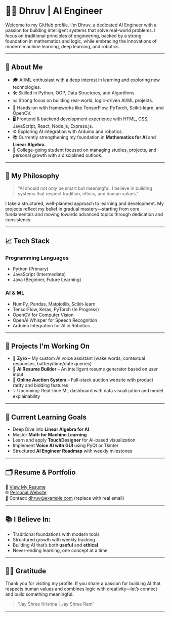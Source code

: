 # 👨‍💻 Dhruv | AI Engineer

Welcome to my GitHub profile. I'm Dhruv, a dedicated AI Engineer with a passion for building intelligent systems that solve real-world problems. I focus on traditional principles of engineering, backed by a strong foundation in mathematics and logic, while embracing the innovations of modern machine learning, deep learning, and robotics.

---

## 📌 About Me

- 🎓 AI/ML enthusiast with a deep interest in learning and exploring new technologies.
- 🛠️ Skilled in Python, OOP, Data Structures, and Algorithms.
- 📊 Strong focus on building real-world, logic-driven AI/ML projects.
- 🔧 Hands-on with frameworks like TensorFlow, PyTorch, Scikit-learn, and OpenCV.
- 🖥️ Frontend & backend development experience with HTML, CSS, JavaScript, React, Node.js, Express.js.
- ⚙️ Exploring AI integration with Arduino and robotics.
- 📚 Currently strengthening my foundation in **Mathematics for AI** and **Linear Algebra**.
- 📅 College-going student focused on managing studies, projects, and personal growth with a disciplined outlook.

---

## 🧠 My Philosophy

> "AI should not only be smart but meaningful. I believe in building systems that respect tradition, ethics, and human values."

I take a structured, well-planned approach to learning and development. My projects reflect my belief in gradual mastery—starting from core fundamentals and moving towards advanced topics through dedication and consistency.

---

## 📈 Tech Stack

### Programming Languages
- Python (Primary)
- JavaScript (Intermediate)
- Java (Beginner, Future Learning)

### AI & ML
- NumPy, Pandas, Matplotlib, Scikit-learn
- TensorFlow, Keras, PyTorch (In Progress)
- OpenCV for Computer Vision
- OpenAI Whisper for Speech Recognition
- Arduino Integration for AI in Robotics

---

## 🔭 Projects I'm Working On

- 🤖 **Zyro** – My custom AI voice assistant (wake words, contextual responses, battery/time/date queries)
- 🧠 **AI Resume Builder** – An intelligent resume generator based on user input
- 🛒 **Online Auction System** – Full-stack auction website with product rarity and bidding features
- 💡 Upcoming: Real-time ML dashboard with data visualization and model explainability

---

## 🎯 Current Learning Goals

- Deep Dive into **Linear Algebra for AI**
- Master **Math for Machine Learning**
- Learn and apply **TouchDesigner** for AI-based visualization
- Implement **Voice AI with GUI** using PyQt or Tkinter
- Structured **AI Engineer Roadmap** with weekly milestones

---

## 🗂️ Resume & Portfolio

📄 [View My Resume](#)  
🌐 [Personal Website](#)  
📧 Contact: dhruv@example.com (replace with real email)

---

## 📚 I Believe In:

- Traditional foundations with modern tools
- Structured growth with weekly tracking
- Building AI that’s both **useful** and **ethical**
- Never-ending learning, one concept at a time

---

## 🙏🏼 Gratitude

Thank you for visiting my profile. If you share a passion for building AI that respects human values and combines logic with creativity—let’s connect and build something meaningful.

> “Jay Shree Krishna | Jay Shree Ram”

---

